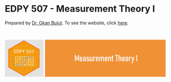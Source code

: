 # EDPY 507 - Measurement Theory I

Prepared by [Dr. Okan Bulut](www.okanbulut.com). To see the website, click [here](https://okanbulut.github.io/edpy507).

<br>

![](figures/cover.jpg)

<br>
<br>
